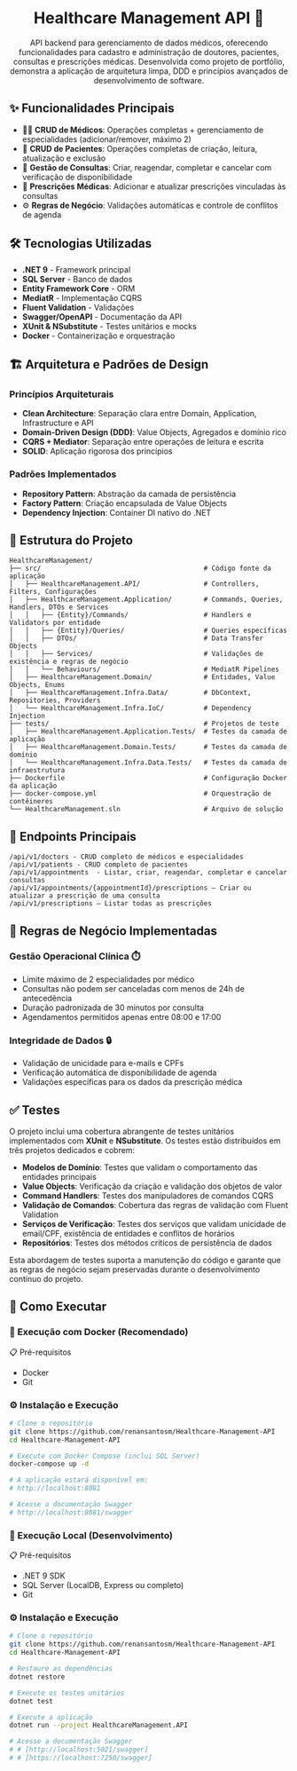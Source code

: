 <h1 align="center" style="font-weight: bold;">Healthcare Management API 🏥 </h1>
<p align="center">
API backend para gerenciamento de dados médicos, oferecendo funcionalidades para cadastro e administração de doutores, pacientes, consultas e prescrições médicas. Desenvolvida como projeto de portfólio, demonstra a aplicação de arquitetura limpa, DDD e princípios avançados de desenvolvimento de software.
</p>

## ✨ Funcionalidades Principais
* 👨‍⚕️ **CRUD de Médicos**: Operações completas + gerenciamento de especialidades (adicionar/remover, máximo 2)
* 👤 **CRUD de Pacientes**: Operações completas de criação, leitura, atualização e exclusão
* 📅 **Gestão de Consultas**: Criar, reagendar, completar e cancelar com verificação de disponibilidade
* 💊 **Prescrições Médicas**: Adicionar e atualizar prescrições vinculadas às consultas
* ⚙️ **Regras de Negócio**: Validações automáticas e controle de conflitos de agenda

## 🛠️ Tecnologias Utilizadas
* **.NET 9** - Framework principal
* **SQL Server** - Banco de dados
* **Entity Framework Core** - ORM
* **MediatR** - Implementação CQRS
* **Fluent Validation** - Validações
* **Swagger/OpenAPI** - Documentação da API
* **XUnit & NSubstitute** - Testes unitários e mocks
* **Docker** - Containerização e orquestração

## 🏗️ Arquitetura e Padrões de Design

### Princípios Arquiteturais
* **Clean Architecture**: Separação clara entre Domain, Application, Infrastructure e API
* **Domain-Driven Design (DDD)**: Value Objects, Agregados e domínio rico
* **CQRS + Mediator**: Separação entre operações de leitura e escrita
* **SOLID**: Aplicação rigorosa dos princípios

### Padrões Implementados
* **Repository Pattern**: Abstração da camada de persistência
* **Factory Pattern**: Criação encapsulada de Value Objects
* **Dependency Injection**: Container DI nativo do .NET

## 📁 Estrutura do Projeto
```
HealthcareManagement/
├── src/                                         # Código fonte da aplicação
│   ├── HealthcareManagement.API/                # Controllers, Filters, Configurações
│   ├── HealthcareManagement.Application/        # Commands, Queries, Handlers, DTOs e Services
│   │   ├── {Entity}/Commands/                   # Handlers e Validators por entidade
│   │   ├── {Entity}/Queries/                    # Queries específicas
│   │   ├── DTOs/                                # Data Transfer Objects
│   │   ├── Services/                            # Validações de existência e regras de negócio
│   │   └── Behaviours/                          # MediatR Pipelines
│   ├── HealthcareManagement.Domain/             # Entidades, Value Objects, Enums
│   ├── HealthcareManagement.Infra.Data/         # DbContext, Repositories, Providers
│   └── HealthcareManagement.Infra.IoC/          # Dependency Injection
├── tests/                                       # Projetos de teste
│   ├── HealthcareManagement.Application.Tests/  # Testes da camada de aplicação
│   ├── HealthcareManagement.Domain.Tests/       # Testes da camada de domínio
│   └── HealthcareManagement.Infra.Data.Tests/   # Testes da camada de infraestrutura
├── Dockerfile                                   # Configuração Docker da aplicação
├── docker-compose.yml                           # Orquestração de contêineres
└── HealthcareManagement.sln                     # Arquivo de solução
```

## 🔗 Endpoints Principais
```
/api/v1/doctors - CRUD completo de médicos e especialidades
/api/v1/patients - CRUD completo de pacientes
/api/v1/appointments  - Listar, criar, reagendar, completar e cancelar consultas
/api/v1/appointments/{appointmentId}/prescriptions – Criar ou atualizar a prescrição de uma consulta
/api/v1/prescriptions – Listar todas as prescrições
```

## 📝 Regras de Negócio Implementadas

### Gestão Operacional Clínica ⏱️
* Limite máximo de 2 especialidades por médico
* Consultas não podem ser canceladas com menos de 24h de antecedência
* Duração padronizada de 30 minutos por consulta
* Agendamentos permitidos apenas entre 08:00 e 17:00

### Integridade de Dados 🔒
* Validação de unicidade para e-mails e CPFs
* Verificação automática de disponibilidade de agenda
* Validações específicas para os dados da prescrição médica

## ✅ Testes

O projeto inclui uma cobertura abrangente de testes unitários implementados com **XUnit** e **NSubstitute**. Os testes estão distribuídos em três projetos dedicados e cobrem:

* **Modelos de Domínio**: Testes que validam o comportamento das entidades principais
* **Value Objects**: Verificação da criação e validação dos objetos de valor
* **Command Handlers**: Testes dos manipuladores de comandos CQRS
* **Validação de Comandos**: Cobertura das regras de validação com Fluent Validation
* **Serviços de Verificação**: Testes dos serviços que validam unicidade de email/CPF, existência de entidades e conflitos de horários
* **Repositórios**: Testes dos métodos críticos de persistência de dados

Esta abordagem de testes suporta a manutenção do código e garante que as regras de negócio sejam preservadas durante o desenvolvimento contínuo do projeto.
## 🚀 Como Executar

### 🐳 Execução com Docker (Recomendado)
📋 Pré-requisitos
* Docker
* Git
### ⚙️ Instalação e Execução


```bash
# Clone o repositório
git clone https://github.com/renansantosm/Healthcare-Management-API
cd Healthcare-Management-API

# Execute com Docker Compose (inclui SQL Server)
docker-compose up -d

# A aplicação estará disponível em:
# http://localhost:8081

# Acesse a documentação Swagger
# http://localhost:8081/swagger

```
### 🔧 Execução Local (Desenvolvimento)
📋 Pré-requisitos
* .NET 9 SDK
* SQL Server (LocalDB, Express ou completo)
* Git

### ⚙️ Instalação e Execução

```bash
# Clone o repositório
git clone https://github.com/renansantosm/Healthcare-Management-API
cd Healthcare-Management-API

# Restaure as dependências
dotnet restore

# Execute os testes unitários
dotnet test

# Execute a aplicação
dotnet run --project HealthcareManagement.API 

# Acesse a documentação Swagger
# # [http://localhost:5021/swagger]
# # [https://localhost:7250/swagger]

```

